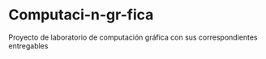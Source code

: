 # Computaci-n-gr-fica
Proyecto de laboratorio de computación gráfica con sus correspondientes entregables

